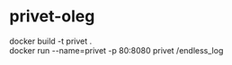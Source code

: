 # privet-oleg

docker build -t privet .       
docker run --name=privet -p 80:8080 privet
/endless_log